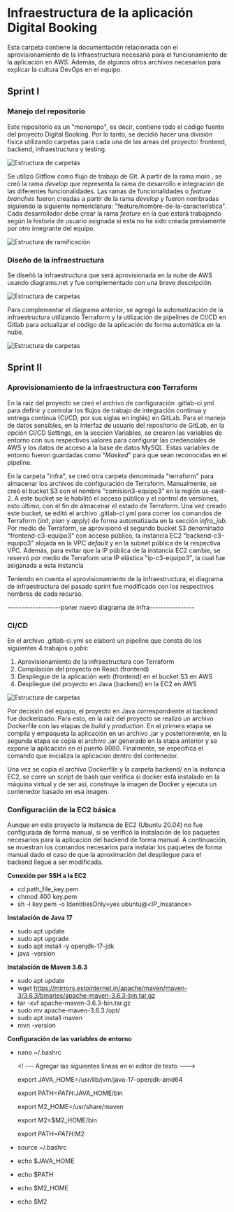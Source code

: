 # Infraestructura de la aplicación Digital Booking

Esta carpeta contiene la documentación relacionada con el aprovisionamiento de la infraestructura necesaria para el funcionamiento de la aplicación en AWS. Además, de algunos otros archivos necesarios para explicar la cultura DevOps en el equipo.

## Sprint I

### Manejo del repositorio

Este repositorio es un "monorepo", es decir, contiene todo el código fuente del proyecto Digital Booking. Por lo tanto, se decidió hacer una división física utilizando carpetas para cada una de las áreas del proyecto: frontend, backend, infraestructura y testing.

![Estructura de carpetas](img/folderStructure.png)

Se utilizó Gitflow como flujo de trabajo de Git. A partir de la rama *main* , se creó la rama *develop* que representa la rama de desarrollo e integración de las diferentes funcionalidades. Las ramas de funcionalidades o *feature branches* fueron creadas a partir de la rama *develop* y fueron nombradas siguiendo la siguiente nomenclatura: "feature/nombre-de-la-característica". Cada desarrollador debe crear la rama *feature* en la que estará trabajando según la historia de usuario asignada si esta no ha sido creada previamente por otro integrante del equipo.

![Estructura de ramificación](img/branchingStrategy.jpg)

### Diseño de la infraestructura

Se diseñó la infraestructura que será aprovisionada en la nube de AWS usando diagrams.net y fue complementado con una breve descripción.

![Estructura de carpetas](img/infrastructureDiagram.png)

Para complementar el diagrama anterior, se agregó la automatización de la infraestructura utilizando Terraform y la utilización de pipelines de CI/CD en Gitlab para actualizar el código de la aplicación de forma automática en la nube. 

![Estructura de carpetas](img/infrastructuraDiagramAutomatization.png)

## Sprint II

### Aprovisionamiento de la infraestructura con Terraform 

En la raíz del proyecto se creó el archivo de configuración .gitlab-ci.yml para definir y controlar los flujos de trabajo de integración continua y entrega continua (CI/CD, por sus siglas en inglés) en GitLab. Para el manejo de datos sensibles, en la interfaz de usuario del repositorio de GitLab, en la opción CI/CD Settings, en la sección Variables, se crearon las variables de entorno con sus respectivos valores para configurar las credenciales de AWS y los datos de acceso a la base de datos MySQL. Estas variables de entorno fueron guardadas como "*Masked*" para que sean reconocidas en el pipeline. 

En la carpeta "infra", se creó otra carpeta denominada "terraform" para almacenar los archivos de configuración de Terraform. Manualmente, se creó el bucket S3 con el nombre "comision3-equipo3" en la región us-east-2. A este bucket se le habilitó el acceso público y el control de versiones, esto último, con el fin de almacenar el estado de Terraform. Una vez creado este bucket, se editó el archivo .gitlab-ci.yml para correr los comandos de Terraform (*init*, *plan* y *apply*) de forma automatizada en la sección *infra_job*. Por medio de Terraform, se aprovisionó el segundo bucket S3 denominado "frontend-c3-equipo3" con acceso público, la instancia EC2 "backend-c3-equipo3" alojada en la VPC *default* y en la subnet pública de la respectiva VPC. Además, para evitar que la IP pública de la instancia EC2 cambie, se reservó por medio de Terraform una IP elástica "ip-c3-equipo3", la cual fue asiganada a esta instancia

Teniendo en cuenta el aprovisionamiento de la infraestructura, el diagrama de infraestructura del pasado sprint fue modificado con los respectivos nombres de cada recurso.

-------------------poner nuevo diagrama de infra----------------

### CI/CD

En el archivo .gitlab-ci.yml se elaboró un pipeline que consta de los siguientes 4 trabajos o *jobs*:
1. Aprovisionamiento de la infraestructura con Terraform
2. Compilación del proyecto en React (frontend)
3. Despliegue de la aplicación web (frontend) en el bucket S3 en AWS
4. Despliegue del proyecto en Java (backend) en la EC2 en AWS 

![Estructura de carpetas](img/pipeline_diagram.png)

Por decisión del equipo, el proyecto en Java correspondiente al backend fue dockerizado. Para esto, en la raíz del proyecto se realizó un archivo Dockerfile con las etapas de *build* y *production*. En el primera etapa se compila y empaqueta la aplicación en un archivo .jar y posteriormente, en la segunda etapa se copia el archivo .jar generado en la etapa anterior y se expone la aplicación en el puerto 8080. Finalmente, se especifica el comando que inicializa la aplicación dentro del contenedor. 

Una vez se copia el archivo Dockerfile y la carpeta backend/ en la instancia EC2, se corre un script de bash que verifica si docker está instalado en la máquina virtual y de ser así, construye la imagen de Docker y ejecuta un contenedor basado en esa imagen.

### Configuración de la EC2 básica 

Aunque en este proyecto la instancia de EC2 (Ubuntu 20.04) no fue configurada de forma manual, si se verificó la instalación de los paquetes necesarios para la aplicación del backend de forma manual. A continuación, se muestran los comandos necesarios para instalar los paquetes de forma manual dado el caso de que la aproximación del despliegue para el backend llegué a ser modificada. 

**Conexión por SSH a la EC2**
* cd path_file_key.pem
* chmod 400 key.pem
* sh -i key.pem -o IdentitiesOnly=yes ubuntu@<IP_insatance>

**Instalación de Java 17**
* sudo apt update
* sudo apt upgrade
* sudo apt install -y openjdk-17-jdk
* java -version

**Instalación de Maven 3.6.3**
* sudo apt update
* wget https://mirrors.estointernet.in/apache/maven/maven-3/3.6.3/binaries/apache-maven-3.6.3-bin.tar.gz
* tar -xvf apache-maven-3.6.3-bin.tar.gz
* sudo mv apache-maven-3.6.3 /opt/
* sudo apt install maven
* mvn -version

**Configuración de las variables de entorno**
* nano ~/.bashrc 

  <! --- Agregar las siguientes líneas en el editor de texto --->

  export JAVA_HOME=/usr/lib/jvm/java-17-openjdk-amd64

  export PATH=$PATH:$JAVA_HOME/bin

  export M2_HOME=/usr/share/maven

  export M2=$M2_HOME/bin

  export PATH=$PATH:$M2
* source ~/.bashrc
* echo $JAVA_HOME
* echo $PATH
* echo $M2_HOME
* echo $M2
